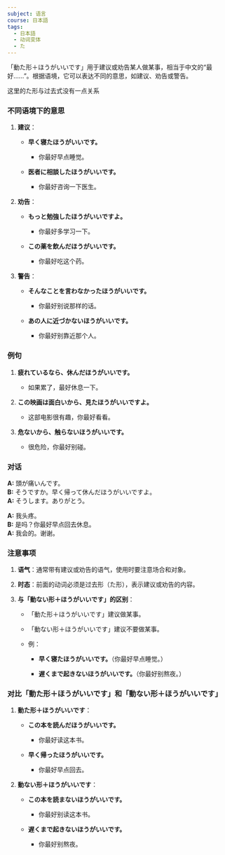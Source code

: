 ```yaml
---
subject: 语言
course: 日本語
tags:
  - 日本語
  - 动词变体
  - た
---
```

「動た形＋ほうがいいです」用于建议或劝告某人做某事，相当于中文的“最好……”。根据语境，它可以表达不同的意思，如建议、劝告或警告。

这里的た形与过去式没有一点关系

### 不同语境下的意思

1. **建议**：
    
    - **早く寝たほうがいいです。**
        
        - 你最好早点睡觉。
            
    - **医者に相談したほうがいいです。**
        
        - 你最好咨询一下医生。
            
2. **劝告**：
    
    - **もっと勉強したほうがいいですよ。**
        
        - 你最好多学习一下。
            
    - **この薬を飲んだほうがいいです。**
        
        - 你最好吃这个药。
            
3. **警告**：
    
    - **そんなことを言わなかったほうがいいです。**
        
        - 你最好别说那样的话。
            
    - **あの人に近づかないほうがいいです。**
        
        - 你最好别靠近那个人。
            

### 例句

1. **疲れているなら、休んだほうがいいです。**
    
    - 如果累了，最好休息一下。
        
2. **この映画は面白いから、見たほうがいいですよ。**
    
    - 这部电影很有趣，你最好看看。
        
3. **危ないから、触らないほうがいいです。**
    
    - 很危险，你最好别碰。
        

### 对话

**A:** 頭が痛いんです。  
**B:** そうですか。早く帰って休んだほうがいいですよ。  
**A:** そうします。ありがとう。

**A:** 我头疼。  
**B:** 是吗？你最好早点回去休息。  
**A:** 我会的。谢谢。

### 注意事项

1. **语气**：通常带有建议或劝告的语气，使用时要注意场合和对象。
    
2. **时态**：前面的动词必须是过去形（た形），表示建议或劝告的内容。
    
3. **与「動ない形＋ほうがいいです」的区别**：
    
    - 「動た形＋ほうがいいです」建议做某事。
        
    - 「動ない形＋ほうがいいです」建议不要做某事。
        
    - 例：
        
        - **早く寝たほうがいいです。**（你最好早点睡觉。）
            
        - **遅くまで起きないほうがいいです。**（你最好别熬夜。）
            

### 对比「動た形＋ほうがいいです」和「動ない形＋ほうがいいです」

1. **動た形＋ほうがいいです**：
    
    - **この本を読んだほうがいいです。**
        
        - 你最好读这本书。
            
    - **早く帰ったほうがいいです。**
        
        - 你最好早点回去。
            
2. **動ない形＋ほうがいいです**：
    
    - **この本を読まないほうがいいです。**
        
        - 你最好别读这本书。
            
    - **遅くまで起きないほうがいいです。**
        
        - 你最好别熬夜。